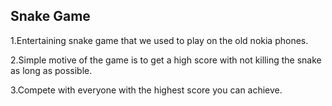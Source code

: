 ## Snake Game

 1.Entertaining snake game that we used to play on the old nokia phones.
 
 2.Simple motive of the game is to get a high score with not killing the snake as long as possible.
 
 3.Compete with everyone with the highest score you can achieve.

